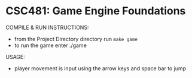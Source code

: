 # CSC481: Game Engine Foundations

COMPILE & RUN INSTRUCTIONS: 

* from the Project Directory directory run `make game`
* to run the game enter ./game

USAGE:

* player movement is input using the arrow keys and space bar to jump
